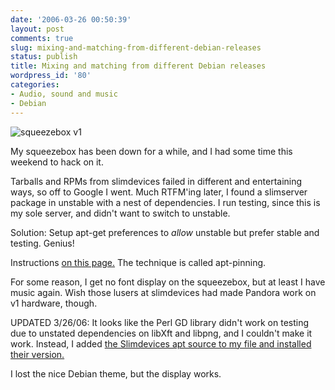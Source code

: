 ```yaml
---
date: '2006-03-26 00:50:39'
layout: post
comments: true
slug: mixing-and-matching-from-different-debian-releases
status: publish
title: Mixing and matching from different Debian releases
wordpress_id: '80'
categories:
- Audio, sound and music
- Debian
---
```


![squeezebox v1](http://www.phfactor.net/wp-pics/slim_devices_squeezebox.png)

My squeezebox has been down for a while, and I had some time this weekend to hack on it.

Tarballs and RPMs from slimdevices failed in different and entertaining ways, so off to Google I went. Much RTFM'ing later, I found a slimserver package in unstable with a nest of dependencies. I run testing, since this is my sole server, and didn't want to switch to unstable.

Solution: Setup apt-get preferences to _allow_ unstable but prefer stable and testing. Genius!

Instructions [on this page.](http://jaqque.sbih.org/kplug/apt-pinning.html) The technique is called apt-pinning.

For some reason, I get no font display on the squeezebox, but at least I have music again. Wish those lusers at slimdevices had made Pandora work on v1 hardware, though.

UPDATED 3/26/06: It looks like the Perl GD library didn't work on testing due to unstated dependencies on libXft and libpng, and I couldn't make it work. Instead, I added [the Slimdevices apt source to my file and installed their version.](http://forums.slimdevices.com/showthread.php?t=20603&page=9)

I lost the nice Debian theme, but the display works.
